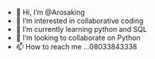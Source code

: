 - 👋 Hi, I’m @Arosaking
- 👀 I’m interested in collaborative coding
- 🌱 I’m currently learning python and SQL
- 💞️ I’m looking to collaborate on Python 
- 📫 How to reach me ...08033843338

<!---
Arosaking/Arosaking is a ✨ special ✨ repository because its `README.md` (this file) appears on your GitHub profile.
You can click the Preview link to take a look at your changes.
--->
